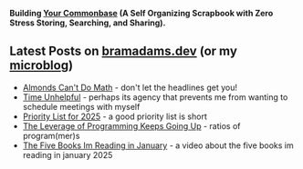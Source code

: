 **Building [Your Commonbase](https://bramses.notion.site/Your-Commonbase-BETA-10b034182ddd8038b9ffe11cc2833713) (A Self Organizing Scrapbook with Zero Stress Storing, Searching, and Sharing).**

## Latest Posts on [bramadams.dev](https://www.bramadams.dev/) (or my [microblog](https://bramses.micro.blog/))

<!--START_SECTION:feed-->
* [Almonds Can&#39;t Do Math](https:&#x2F;&#x2F;www.bramadams.dev&#x2F;almonds-cant-do-math&#x2F;) - don&#39;t let the headlines get you!
* [Time Unhelpful](https:&#x2F;&#x2F;www.bramadams.dev&#x2F;time-unhelpful&#x2F;) - perhaps its agency that prevents me from wanting to schedule meetings with myself
* [Priority List for 2025](https:&#x2F;&#x2F;www.bramadams.dev&#x2F;priority-list-for-2025&#x2F;) - a good priority list is short
* [The Leverage of Programming Keeps Going Up](https:&#x2F;&#x2F;www.bramadams.dev&#x2F;programmer-generations&#x2F;) - ratios of program(mer)s
* [The Five Books Im Reading in January](https:&#x2F;&#x2F;www.bramadams.dev&#x2F;the-five-books-im-reading-in-january&#x2F;) - a video about the five books im reading in january 2025
<!--END_SECTION:feed-->
